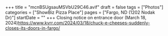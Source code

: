 +++
title = "mcnBSUgsauMSVbU29C46.avif"
draft = false
tags = ["Photos"]
categories = ["ShowBiz Pizza Place"]
pages = ["Fargo, ND (1202 Nodak Dr)"]
startDate = ""
+++
Closing notice on entrance door (March 18, 2024)https://www.kvrr.com/2024/03/18/chuck-e-cheeses-suddenly-closes-its-doors-in-fargo/ 
